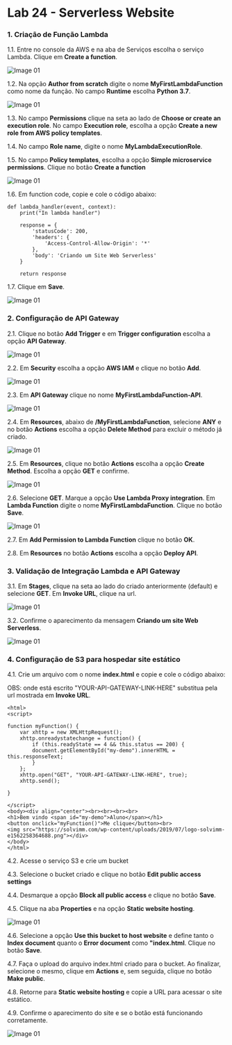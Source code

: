 # Lab 24 - Serverless Website


### 1. Criação de Função Lambda

1.1. Entre no console da AWS e na aba de Serviços escolha o serviço Lambda. Clique em **Create a function**.

![Image 01](https://d2yblsmsldwfto.cloudfront.net/lab24/lab-24-serverless-01.png)

1.2. Na opção **Author from scratch** digite o nome **MyFirstLambdaFunction** como nome da função. No campo **Runtime** escolha **Python 3.7**.

![Image 01](https://d2yblsmsldwfto.cloudfront.net/lab24/lab-24-serverless-02.png)

1.3. No campo **Permissions** clique na seta ao lado de **Choose or create an execution role**. No campo **Execution role**, escolha a opção **Create a new role from AWS policy templates**.

1.4.  No campo **Role name**, digite o nome **MyLambdaExecutionRole**.


1.5. No campo **Policy templates**, escolha a opção **Simple microservice permissions**. Clique no botão **Create a function**

![Image 01](https://d2yblsmsldwfto.cloudfront.net/lab24/lab-24-serverless-03.png)

1.6. Em function code, copie e cole o código abaixo:

```
def lambda_handler(event, context):
    print("In lambda handler")
    
    response = {
        'statusCode': 200,
        'headers': {
            'Access-Control-Allow-Origin': '*'
        },
        'body': 'Criando um Site Web Serverless'
    }
    
    return response
```

1.7. Clique em **Save**.

![Image 01](https://d2yblsmsldwfto.cloudfront.net/lab24/lab-24-serverless-04.png)


### 2. Configuração de API Gateway

2.1. Clique no botão **Add Trigger** e em **Trigger configuration** escolha a opção **API Gateway**.

![Image 01](https://d2yblsmsldwfto.cloudfront.net/lab24/lab-24-serverless-05.png)

2.2. Em **Security** escolha a opção **AWS IAM** e clique no botão **Add**.

![Image 01](https://d2yblsmsldwfto.cloudfront.net/lab24/lab-24-serverless-06.png)

2.3. Em **API Gateway** clique no nome **MyFirstLambdaFunction-API**.

![Image 01](https://d2yblsmsldwfto.cloudfront.net/lab24/lab-24-serverless-07.png)

2.4. Em **Resources**, abaixo de **/MyFirstLambdaFunction**, selecione **ANY** e no botão **Actions** escolha a opção **Delete Method** para excluir o método já criado.

![Image 01](https://d2yblsmsldwfto.cloudfront.net/lab24/lab-24-serverless-08.png)

2.5. Em **Resources**, clique no botão **Actions** escolha a opção **Create Method**. Escolha a opção **GET** e confirme.

![Image 01](https://d2yblsmsldwfto.cloudfront.net/lab24/lab-24-serverless-09.png)

2.6. Selecione **GET**. Marque a opção **Use Lambda Proxy integration**. Em **Lambda Function** digite o nome **MyFirstLambdaFunction**. Clique no botão **Save**.

![Image 01](https://d2yblsmsldwfto.cloudfront.net/lab24/lab-24-serverless-10.png)

2.7. Em **Add Permission to Lambda Function** clique no botão **OK**.

2.8. Em **Resources** no botão **Actions** escolha a opção **Deploy API**.


### 3. Validação de Integração Lambda e API Gateway

3.1. Em **Stages**, clique na seta ao lado do criado anteriormente (default) e selecione **GET**. Em **Invoke URL**, clique na url.

![Image 01](https://d2yblsmsldwfto.cloudfront.net/lab24/lab-24-serverless-11.png)

3.2. Confirme o aparecimento da mensagem **Criando um site Web Serverless**.

![Image 01](https://d2yblsmsldwfto.cloudfront.net/lab24/lab-24-serverless-12.png)


### 4. Configuração de S3 para hospedar site estático

4.1. Crie um arquivo com o nome **index.html** e copie e cole o código abaixo:

OBS: onde está escrito "YOUR-API-GATEWAY-LINK-HERE" substitua pela url mostrada em **Invoke URL**.

```
<html>
<script>

function myFunction() {
    var xhttp = new XMLHttpRequest();
    xhttp.onreadystatechange = function() {
        if (this.readyState == 4 && this.status == 200) {
        document.getElementById("my-demo").innerHTML = this.responseText;
        }
    };
    xhttp.open("GET", "YOUR-API-GATEWAY-LINK-HERE", true);
    xhttp.send();

}

</script>
<body><div align="center"><br><br><br><br>
<h1>Bem vindo <span id="my-demo">Aluno</span></h1>
<button onclick="myFunction()">Me clique</button><br>
<img src="https://solvimm.com/wp-content/uploads/2019/07/logo-solvimm-e1562258364688.png"></div>
</body>
</html>
```

4.2. Acesse o serviço S3 e crie um bucket

4.3. Selecione o bucket criado e clique no botão **Edit public access settings**

4.4. Desmarque a opção **Block all public access** e clique no botão **Save**.

4.5. Clique na aba **Properties** e na opção **Static website hosting**.

![Image 01](https://d2yblsmsldwfto.cloudfront.net/lab24/lab-24-serverless-13.png)

4.6. Selecione a opção **Use this bucket to host website** e define tanto o **Index document** quanto o **Error document** como **"index.html**. Clique no botão **Save**.

4.7. Faça o upload do arquivo index.html criado para o bucket. Ao finalizar, selecione o mesmo, clique em **Actions** e, sem seguida, clique no botão **Make public**.

4.8. Retorne para **Static website hosting** e copie a URL para acessar o site estático.

4.9. Confirme o aparecimento do site e se o botão está funcionando corretamente.

![Image 01](https://d2yblsmsldwfto.cloudfront.net/lab24/lab-24-serverless-14.png)












